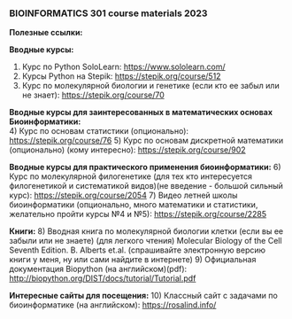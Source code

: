 <html>
<h3>BIOINFORMATICS 301 course materials 2023</h3>


<b>Полезные ссылки:</b>

<b>Вводные курсы:</b>
1) Курс по Python SoloLearn: https://www.sololearn.com/
2) Курсы Python на Stepik: https://stepik.org/course/512
3) Курс по молекулярной биологии и генетике (если кто ее забыл или не знает): https://stepik.org/course/70

<b>Вводные курсы для заинтересованных в математических основах Биоинформатики:</b></br>
4) Курс по основам статистики (опционально): https://stepik.org/course/76
5) Курс по основам дискретной математики (опционально) (кому интересно): https://stepik.org/course/902

<b>Вводные курсы для практического применения биоинформатики:</b>
6) Курс по молекулярной филогенетике (для тех кто интересуется филогенетикой и систематикой видов)(не введение - большой сильный курс): https://stepik.org/course/2054
7) Видео летней школы биоинформатики (опционально, много математики и статистики, желательно пройти курсы №4 и №5): https://stepik.org/course/2285


<b>Книги:</b>
8) Вводная книга по молекулярной биологии клетки (если вы ее забыли или не знаете) (для легкого чтения) Molecular Biology of the Cell Seventh Edition. B. Alberts et.al.
(спрашивайте электронную версию книги у меня, ну или сами найдите в интернете)
9) Официальная документация Biopython (на английском)(pdf): http://biopython.org/DIST/docs/tutorial/Tutorial.pdf


<b>Интересные сайты для посещения:</b>
10) Классный сайт с задачами по биоинформатике (на английском): https://rosalind.info/
<html>
